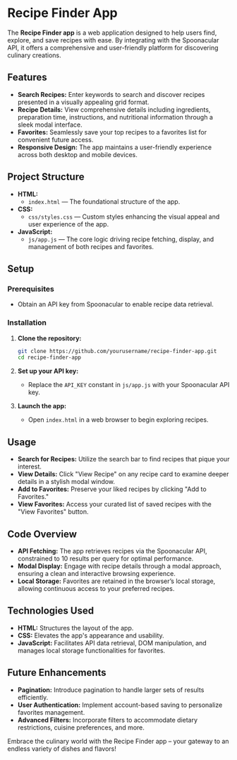 # Recipe Finder App

The **Recipe Finder app** is a web application designed to help users find, explore, and save recipes with ease. By integrating with the Spoonacular API, it offers a comprehensive and user-friendly platform for discovering culinary creations.

## Features

- **Search Recipes:** Enter keywords to search and discover recipes presented in a visually appealing grid format.
- **Recipe Details:** View comprehensive details including ingredients, preparation time, instructions, and nutritional information through a sleek modal interface.
- **Favorites:** Seamlessly save your top recipes to a favorites list for convenient future access.
- **Responsive Design:** The app maintains a user-friendly experience across both desktop and mobile devices.

## Project Structure

- **HTML:** 
  - `index.html` — The foundational structure of the app.
- **CSS:** 
  - `css/styles.css` — Custom styles enhancing the visual appeal and user experience of the app.
- **JavaScript:** 
  - `js/app.js` — The core logic driving recipe fetching, display, and management of both recipes and favorites.

## Setup

### Prerequisites

- Obtain an API key from Spoonacular to enable recipe data retrieval.

### Installation

1. **Clone the repository:**

   ```bash
   git clone https://github.com/yourusername/recipe-finder-app.git
   cd recipe-finder-app
   ```

2. **Set up your API key:**

   - Replace the `API_KEY` constant in `js/app.js` with your Spoonacular API key.

3. **Launch the app:**

   - Open `index.html` in a web browser to begin exploring recipes.

## Usage

- **Search for Recipes:** Utilize the search bar to find recipes that pique your interest.
- **View Details:** Click "View Recipe" on any recipe card to examine deeper details in a stylish modal window.
- **Add to Favorites:** Preserve your liked recipes by clicking "Add to Favorites."
- **View Favorites:** Access your curated list of saved recipes with the "View Favorites" button.

## Code Overview

- **API Fetching:** The app retrieves recipes via the Spoonacular API, constrained to 10 results per query for optimal performance.
- **Modal Display:** Engage with recipe details through a modal approach, ensuring a clean and interactive browsing experience.
- **Local Storage:** Favorites are retained in the browser’s local storage, allowing continuous access to your preferred recipes.

## Technologies Used

- **HTML:** Structures the layout of the app.
- **CSS:** Elevates the app's appearance and usability.
- **JavaScript:** Facilitates API data retrieval, DOM manipulation, and manages local storage functionalities for favorites.

## Future Enhancements

- **Pagination:** Introduce pagination to handle larger sets of results efficiently.
- **User Authentication:** Implement account-based saving to personalize favorites management.
- **Advanced Filters:** Incorporate filters to accommodate dietary restrictions, cuisine preferences, and more.

Embrace the culinary world with the Recipe Finder app – your gateway to an endless variety of dishes and flavors!

